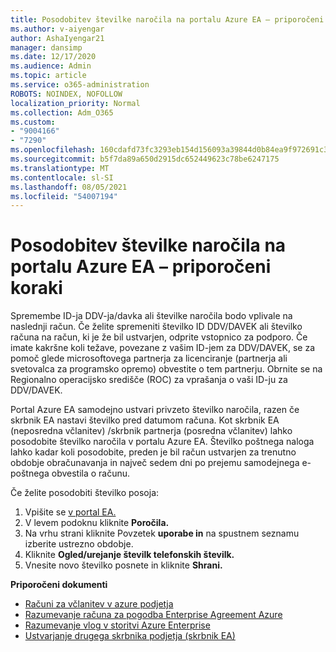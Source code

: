 ```yaml
---
title: Posodobitev številke naročila na portalu Azure EA – priporočeni koraki
ms.author: v-aiyengar
author: AshaIyengar21
manager: dansimp
ms.date: 12/17/2020
ms.audience: Admin
ms.topic: article
ms.service: o365-administration
ROBOTS: NOINDEX, NOFOLLOW
localization_priority: Normal
ms.collection: Adm_O365
ms.custom:
- "9004166"
- "7290"
ms.openlocfilehash: 160cdafd73fc3293eb154d156093a39844d0b84ea9f972691c3630693d720b38
ms.sourcegitcommit: b5f7da89a650d2915dc652449623c78be6247175
ms.translationtype: MT
ms.contentlocale: sl-SI
ms.lasthandoff: 08/05/2021
ms.locfileid: "54007194"
---
```

# <a name="update-po-number-in-azure-ea-portal---recommended-steps"></a>Posodobitev številke naročila na portalu Azure EA – priporočeni koraki

Spremembe ID-ja DDV-ja/davka ali številke naročila bodo vplivale na naslednji račun. Če želite spremeniti številko ID DDV/DAVEK ali številko računa na račun, ki je že bil ustvarjen, odprite vstopnico za podporo. Če imate kakršne koli težave, povezane z vašim ID-jem za DDV/DAVEK, se za pomoč glede microsoftovega partnerja za licenciranje (partnerja ali svetovalca za programsko opremo) obvestite o tem partnerju. Obrnite se na Regionalno operacijsko središče (ROC) za vprašanja o vaši ID-ju za DDV/DAVEK. 

Portal Azure EA samodejno ustvari privzeto številko naročila, razen če skrbnik EA nastavi številko pred datumom računa. Kot skrbnik EA (neposredna včlanitev) /skrbnik partnerja (posredna včlanitev) lahko posodobite številko naročila v portalu Azure EA. Številko poštnega naloga lahko kadar koli posodobite, preden je bil račun ustvarjen za trenutno obdobje obračunavanja in največ sedem dni po prejemu samodejnega e-poštnega obvestila o računu.    

Če želite posodobiti številko posoja:

1. Vpišite se [v portal EA.](https://ea.azure.com/)
1. V levem podoknu kliknite **Poročila.**
1. Na vrhu strani kliknite Povzetek **uporabe in** na spustnem seznamu izberite ustrezno obdobje.
1. Kliknite **Ogled/urejanje številk telefonskih številk.**
1. Vnesite novo številko posnete in kliknite **Shrani.**

**Priporočeni dokumenti** 

- [Računi za včlanitev v azure podjetja](https://docs.microsoft.com/azure/billing/billing-ea-portal-enrollment-invoices) 
- [Razumevanje računa za pogodba Enterprise Agreement Azure](https://docs.microsoft.com/azure/billing/billing-understand-your-bill-ea)  
- [Razumevanje vlog v storitvi Azure Enterprise](https://docs.microsoft.com/azure/billing/billing-understand-your-bill-ea) 
- [Ustvarjanje drugega skrbnika podjetja (skrbnik EA)](https://docs.microsoft.com/azure/cost-management-billing/manage/ea-portal-administration#create-another-enterprise-administrator) 
